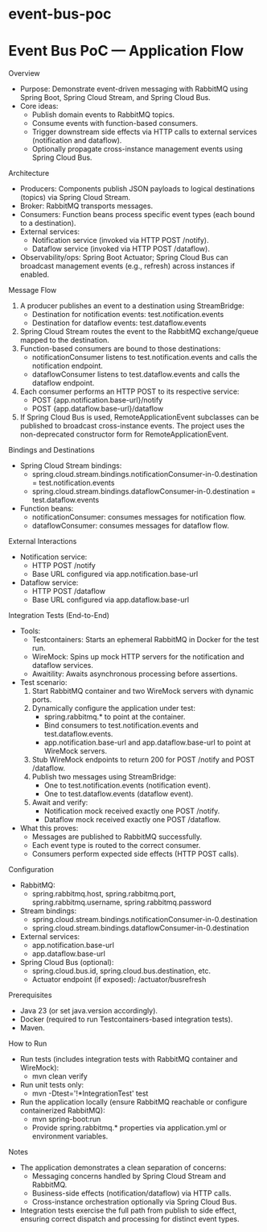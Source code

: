 # event-bus-poc
# Event Bus PoC — Application Flow

Overview
- Purpose: Demonstrate event-driven messaging with RabbitMQ using Spring Boot, Spring Cloud Stream, and Spring Cloud Bus.
- Core ideas:
  - Publish domain events to RabbitMQ topics.
  - Consume events with function-based consumers.
  - Trigger downstream side effects via HTTP calls to external services (notification and dataflow).
  - Optionally propagate cross-instance management events using Spring Cloud Bus.

Architecture
- Producers: Components publish JSON payloads to logical destinations (topics) via Spring Cloud Stream.
- Broker: RabbitMQ transports messages.
- Consumers: Function beans process specific event types (each bound to a destination).
- External services: 
  - Notification service (invoked via HTTP POST /notify).
  - Dataflow service (invoked via HTTP POST /dataflow).
- Observability/ops: Spring Boot Actuator; Spring Cloud Bus can broadcast management events (e.g., refresh) across instances if enabled.

Message Flow
1. A producer publishes an event to a destination using StreamBridge:
   - Destination for notification events: test.notification.events
   - Destination for dataflow events: test.dataflow.events
2. Spring Cloud Stream routes the event to the RabbitMQ exchange/queue mapped to the destination.
3. Function-based consumers are bound to those destinations:
   - notificationConsumer listens to test.notification.events and calls the notification endpoint.
   - dataflowConsumer listens to test.dataflow.events and calls the dataflow endpoint.
4. Each consumer performs an HTTP POST to its respective service:
   - POST {app.notification.base-url}/notify
   - POST {app.dataflow.base-url}/dataflow
5. If Spring Cloud Bus is used, RemoteApplicationEvent subclasses can be published to broadcast cross-instance events. The project uses the non-deprecated constructor form for RemoteApplicationEvent.

Bindings and Destinations
- Spring Cloud Stream bindings:
  - spring.cloud.stream.bindings.notificationConsumer-in-0.destination = test.notification.events
  - spring.cloud.stream.bindings.dataflowConsumer-in-0.destination = test.dataflow.events
- Function beans:
  - notificationConsumer: consumes messages for notification flow.
  - dataflowConsumer: consumes messages for dataflow flow.

External Interactions
- Notification service:
  - HTTP POST /notify
  - Base URL configured via app.notification.base-url
- Dataflow service:
  - HTTP POST /dataflow
  - Base URL configured via app.dataflow.base-url

Integration Tests (End-to-End)
- Tools:
  - Testcontainers: Starts an ephemeral RabbitMQ in Docker for the test run.
  - WireMock: Spins up mock HTTP servers for the notification and dataflow services.
  - Awaitility: Awaits asynchronous processing before assertions.
- Test scenario:
  1. Start RabbitMQ container and two WireMock servers with dynamic ports.
  2. Dynamically configure the application under test:
     - spring.rabbitmq.* to point at the container.
     - Bind consumers to test.notification.events and test.dataflow.events.
     - app.notification.base-url and app.dataflow.base-url to point at WireMock servers.
  3. Stub WireMock endpoints to return 200 for POST /notify and POST /dataflow.
  4. Publish two messages using StreamBridge:
     - One to test.notification.events (notification event).
     - One to test.dataflow.events (dataflow event).
  5. Await and verify:
     - Notification mock received exactly one POST /notify.
     - Dataflow mock received exactly one POST /dataflow.
- What this proves:
  - Messages are published to RabbitMQ successfully.
  - Each event type is routed to the correct consumer.
  - Consumers perform expected side effects (HTTP POST calls).

Configuration
- RabbitMQ:
  - spring.rabbitmq.host, spring.rabbitmq.port, spring.rabbitmq.username, spring.rabbitmq.password
- Stream bindings:
  - spring.cloud.stream.bindings.notificationConsumer-in-0.destination
  - spring.cloud.stream.bindings.dataflowConsumer-in-0.destination
- External services:
  - app.notification.base-url
  - app.dataflow.base-url
- Spring Cloud Bus (optional):
  - spring.cloud.bus.id, spring.cloud.bus.destination, etc.
  - Actuator endpoint (if exposed): /actuator/busrefresh

Prerequisites
- Java 23 (or set java.version accordingly).
- Docker (required to run Testcontainers-based integration tests).
- Maven.

How to Run
- Run tests (includes integration tests with RabbitMQ container and WireMock):
  - mvn clean verify
- Run unit tests only:
  - mvn -Dtest='!*IntegrationTest' test
- Run the application locally (ensure RabbitMQ reachable or configure containerized RabbitMQ):
  - mvn spring-boot:run
  - Provide spring.rabbitmq.* properties via application.yml or environment variables.

Notes
- The application demonstrates a clean separation of concerns:
  - Messaging concerns handled by Spring Cloud Stream and RabbitMQ.
  - Business-side effects (notification/dataflow) via HTTP calls.
  - Cross-instance orchestration optionally via Spring Cloud Bus.
- Integration tests exercise the full path from publish to side effect, ensuring correct dispatch and processing for distinct event types.